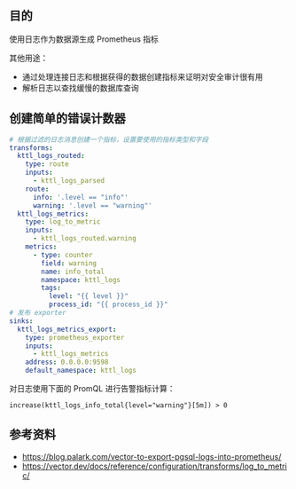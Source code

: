 ## 目的

使用日志作为数据源生成 Prometheus 指标

其他用途：

- 通过处理连接日志和根据获得的数据创建指标来证明对安全审计很有用
- 解析日志以查找缓慢的数据库查询

## 创建简单的错误计数器

```yaml
# 根据过滤的日志消息创建一个指标，设置要使用的指标类型和字段
transforms:
  kttl_logs_routed:
    type: route
    inputs:
      - kttl_logs_parsed
    route:
      info: '.level == "info"'
      warning: '.level == "warning"'
  kttl_logs_metrics:
    type: log_to_metric
    inputs:
      - kttl_logs_routed.warning
    metrics:
      - type: counter
        field: warning
        name: info_total
        namespace: kttl_logs
        tags:
          level: "{{ level }}"
          process_id: "{{ process_id }}"
# 发布 exporter
sinks:
  kttl_logs_metrics_export:
    type: prometheus_exporter
    inputs:
      - kttl_logs_metrics
    address: 0.0.0.0:9598
    default_namespace: kttl_logs
```

对日志使用下面的 PromQL 进行告警指标计算：

```promql
increase(kttl_logs_info_total{level="warning"}[5m]) > 0
```

## 参考资料

- <https://blog.palark.com/vector-to-export-pgsql-logs-into-prometheus/>
- <https://vector.dev/docs/reference/configuration/transforms/log_to_metric/>

